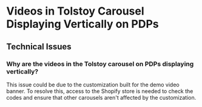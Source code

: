 # Videos in Tolstoy Carousel Displaying Vertically on PDPs

## Technical Issues

### Why are the videos in the Tolstoy carousel on PDPs displaying vertically?

This issue could be due to the customization built for the demo video banner. To resolve this, access to the Shopify store is needed to check the codes and ensure that other carousels aren't affected by the customization.